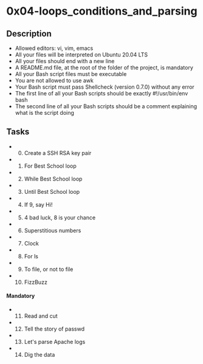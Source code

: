 # 0x04-loops_conditions_and_parsing

## Description


-    Allowed editors: vi, vim, emacs
-    All your files will be interpreted on Ubuntu 20.04 LTS
-    All your files should end with a new line
-    A README.md file, at the root of the folder of the project, is mandatory
-    All your Bash script files must be executable
-    You are not allowed to use awk
-    Your Bash script must pass Shellcheck (version 0.7.0) without any error
-    The first line of all your Bash scripts should be exactly #!/usr/bin/env bash
-    The second line of all your Bash scripts should be a comment explaining what is the script doing

## Tasks
-    0. Create a SSH RSA key pair 
-    1. For Best School loop
-    2. While Best School loop
-    3. Until Best School loop
-    4. If 9, say Hi!
-    5. 4 bad luck, 8 is your chance
-    6. Superstitious numbers
-    7. Clock
-    8. For ls
-    9. To file, or not to file
-    10. FizzBuzz
#### Mandatory
-    11. Read and cut
-    12. Tell the story of passwd
-    13. Let's parse Apache logs
-    14. Dig the data

